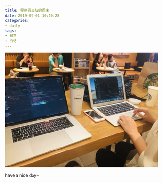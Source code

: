```yaml
---
title: 程序员夫妇的周末
date: 2019-09-01 10:40:28
categories: 
- daily
tags:
- 日常
- 白话
---
```


![weekend](/images/weekend.jpeg)

have a nice day~